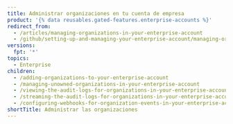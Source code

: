 ```yaml
---
title: Administrar organizaciones en tu cuenta de empresa
product: '{% data reusables.gated-features.enterprise-accounts %}'
redirect_from:
  - /articles/managing-organizations-in-your-enterprise-account
  - /github/setting-up-and-managing-your-enterprise-account/managing-organizations-in-your-enterprise-account
versions:
  fpt: '*'
topics:
  - Enterprise
children:
  - /adding-organizations-to-your-enterprise-account
  - /managing-unowned-organizations-in-your-enterprise-account
  - /viewing-the-audit-logs-for-organizations-in-your-enterprise-account
  - /streaming-the-audit-logs-for-organizations-in-your-enterprise-account
  - /configuring-webhooks-for-organization-events-in-your-enterprise-account
shortTitle: Administrar las organizaciones
---
```


